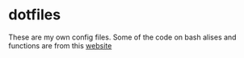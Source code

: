 # dotfiles
These are my own config files. Some of the code on bash alises and functions are from this [website][1]

[1]: https://opensource.com/article/19/7/bash-aliases "OpenSource"

